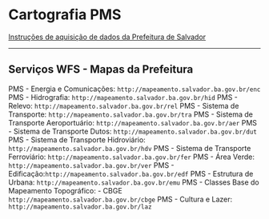 # Cartografia PMS


[Instruções de aquisição de dados da Prefeitura de Salvador](http://cartografia.salvador.ba.gov.br/dados-e-geoservicos/images/cartografia/Dados_Geoservicos/10_2019_WFS_CDGV_Preliminar_Qgis.pdf)

-----

## Serviços WFS - Mapas da Prefeitura

PMS - Energia e Comunicações:  ``` http://mapeamento.salvador.ba.gov.br/enc ```
PMS - Hidrografia:  ``` http://mapeamento.salvador.ba.gov.br/hid ```
PMS - Relevo:  ``` http://mapeamento.salvador.ba.gov.br/rel ```
PMS - Sistema de Transporte:  ``` http://mapeamento.salvador.ba.gov.br/tra ```
PMS - Sistema de Transporte Aeroportuário: ``` http://mapeamento.salvador.ba.gov.br/aer ```
PMS - Sistema de Transporte Dutos: ``` http://mapeamento.salvador.ba.gov.br/dut ```
PMS - Sistema de Transporte Hidroviário: ``` http://mapeamento.salvador.ba.gov.br/hdv ```
PMS - Sistema de Transporte Ferroviário: ``` http://mapeamento.salvador.ba.gov.br/fer ```
PMS - Área Verde: ``` http://mapeamento.salvador.ba.gov.br/ver ```
PMS - Edificação:``` http://mapeamento.salvador.ba.gov.br/edf ```
PMS - Estrutura de   Urbana: ``` http://mapeamento.salvador.ba.gov.br/emu ```
PMS - Classes Base do Mapeamento Topográfico: - CBGE ``` http://mapeamento.salvador.ba.gov.br/cbge ```
PMS - Cultura e Lazer: ``` http://mapeamento.salvador.ba.gov.br/laz```



